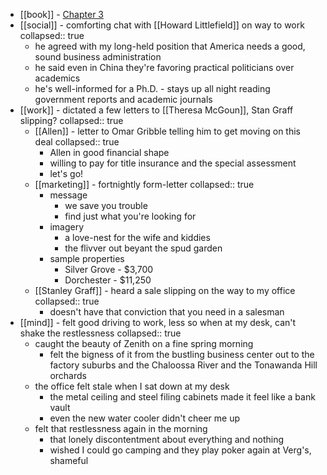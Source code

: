- [[book]] - [Chapter 3](https://www.gutenberg.org/cache/epub/1156/pg1156-images.html#CHAPTER_III)
- [[social]] - comforting chat with [[Howard Littlefield]] on way to work
  collapsed:: true
	- he agreed with my long-held position that America needs a good, sound business administration
	- he said even in China they're favoring practical politicians over academics
	- he's well-informed for a Ph.D. - stays up all night reading government reports and academic journals
- [[work]] - dictated a few letters to [[Theresa McGoun]], Stan Graff slipping?
  collapsed:: true
	- [[Allen]] - letter to Omar Gribble telling him to get moving on this deal
	  collapsed:: true
		- Allen in good financial shape
		- willing to pay for title insurance and the special assessment
		- let's go!
	- [[marketing]] - fortnightly form-letter
	  collapsed:: true
		- message
			- we save you trouble
			- find just what you're looking for
		- imagery
			- a love-nest for the wife and kiddies
			- the flivver out beyant the spud garden
		- sample properties
			- Silver Grove - $3,700
			- Dorchester - $11,250
	- [[Stanley Graff]] - heard a sale slipping on the way to my office
	  collapsed:: true
		- doesn't have that conviction that you need in a salesman
- [[mind]] - felt good driving to work, less so when at my desk, can't shake the restlessness
  collapsed:: true
	- caught the beauty of Zenith on a fine spring morning
		- felt the bigness of it from the bustling business center out to the factory suburbs and the Chaloossa River and the Tonawanda Hill orchards
	- the office felt stale when I sat down at my desk
		- the metal ceiling and steel filing cabinets made it feel like a bank vault
		- even the new water cooler didn't cheer me up
	- felt that restlessness again in the morning
		- that lonely discontentment about everything and nothing
		- wished I could go camping and they play poker again at Verg's, shameful